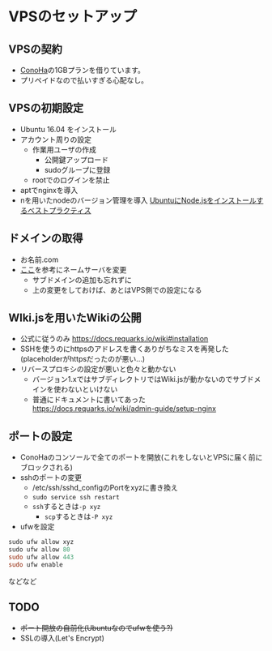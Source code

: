<!-- TITLE: VPSのセットアップ -->
<!-- SUBTITLE:  -->

# VPSのセットアップ
## VPSの契約
* [ConoHa](https://www.conoha.jp/)の1GBプランを借りています。
* プリペイドなので払いすぎる心配なし。

## VPSの初期設定
* Ubuntu 16.04 をインストール
* アカウント周りの設定
	* 作業用ユーザの作成
		* 公開鍵アップロード
		* sudoグループに登録
	* rootでのログインを禁止
* aptでnginxを導入
* nを用いたnodeのバージョン管理を導入
[UbuntuにNode.jsをインストールするベストプラクティス](http://kamatte.me/2017/08/17/ubuntu%E3%81%ABnode-js%E3%82%92%E3%82%A4%E3%83%B3%E3%82%B9%E3%83%88%E3%83%BC%E3%83%AB%E3%81%99%E3%82%8B%E3%83%99%E3%82%B9%E3%83%88%E3%83%97%E3%83%A9%E3%82%AF%E3%83%86%E3%82%A3%E3%82%B9/)

## ドメインの取得
* お名前.com
* [ここ](https://qiita.com/sugra511/items/3b05423d4adeeec5cdd4)を参考にネームサーバを変更
	* サブドメインの追加も忘れずに
	* 上の変更をしておけば、あとはVPS側での設定になる

## WIki.jsを用いたWikiの公開
* 公式に従うのみ https://docs.requarks.io/wiki#installation
* SSHを使うのにhttpsのアドレスを書くありがちなミスを再発した(placeholderがhttpsだったのが悪い...)
* リバースプロキシの設定が悪いと色々と動かない
	* バージョン1.xではサブディレクトリではWiki.jsが動かないのでサブドメインを使わないといけない
	* 普通にドキュメントに書いてあった https://docs.requarks.io/wiki/admin-guide/setup-nginx

## ポートの設定
* ConoHaのコンソールで全てのポートを開放(これをしないとVPSに届く前にブロックされる)
* sshのポートの変更
	* /etc/ssh/sshd_configのPortをxyzに書き換え
	* `sudo service ssh restart`
	* `ssh`するときは`-p xyz`
		* `scp`するときは`-P xyz`
* ufwを設定

```powershell
sudo ufw allow xyz
sudo ufw allow 80
sudo ufw allow 443
sudo ufw enable
```
などなど

## TODO
* ~~ポート開放の自前化(Ubuntuなのでufwを使う?)~~
* SSLの導入(Let's Encrypt)
